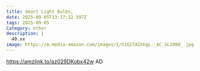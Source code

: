 ```yaml
---
title: Smart Light Bulbs,
date: 2025-09-05T13:17:32.597Z
tags: 2025-09-05
Category: other
description: |
  40.xx
image: https://m.media-amazon.com/images/I/51GITAIhhgL._AC_SL1000_.jpg
---
```

https://amzlink.to/az029DKobx42w
AD